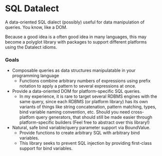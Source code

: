 # SQL Datalect

A data-oriented SQL dialect (possibly) useful for data manipulation of queries.  You know, like a DOM.

Because a good idea is a often good idea in many languages, this may become a polyglot library with packages to support different platforms using the Datalect idioms.

### Goals

* Composable queries as data structures manipulatable in your programming language
	* Functions combine arbitrary numbers of expressions using prefix notation to apply a pattern to several expressions at once.
* Provide a data-oriented DOM for platform-specific SQL queries.
	* In my experience, it is rare to target several RDBMS engines with the same query, since each RDBMS (or platform library) has its own variants of things like string concatenation, pattern matching, types, bind variable naming convention, etc.  Should you need cross-platfom query generators, that should still be made easier through platform-specific builders (Feel free to abstract over this library!)
* Natural, safe bind variable/query parameter support via BoundValue.
	* Provide functions to create arbitrary SQL with arbitrary bind variables.
	* This library seeks to prevent SQL injection by providing first-class support for bind variables.
